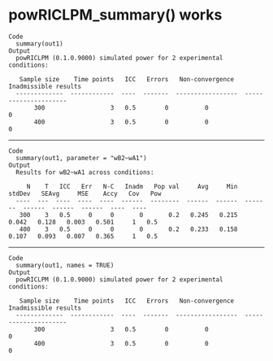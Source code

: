 # powRICLPM_summary() works

    Code
      summary(out1)
    Output
      powRICLPM (0.1.0.9000) simulated power for 2 experimental conditions:
      
       Sample size    Time points   ICC   Errors   Non-convergence    Inadmissible results
      -------------  ------------  ----  -------  -----------------  ---------------------
           300                  3   0.5        0          0                              0
           400                  3   0.5        0          0                              0

---

    Code
      summary(out1, parameter = "wB2~wA1")
    Output
      Results for wB2~wA1 across conditions:
      
         N    T   ICC   Err   N-C   Inadm   Pop val     Avg     Min   stdDev   SEAvg     MSE    Accy   Cov   Pow
      ----  ---  ----  ----  ----  ------  --------  ------  ------  -------  ------  ------  ------  ----  ----
       300    3   0.5     0     0       0       0.2   0.245   0.215    0.042   0.128   0.003   0.501     1   0.5
       400    3   0.5     0     0       0       0.2   0.233   0.158    0.107   0.093   0.007   0.365     1   0.5

---

    Code
      summary(out1, names = TRUE)
    Output
      powRICLPM (0.1.0.9000) simulated power for 2 experimental conditions:
      
       Sample size    Time points   ICC   Errors   Non-convergence    Inadmissible results
      -------------  ------------  ----  -------  -----------------  ---------------------
           300                  3   0.5        0          0                              0
           400                  3   0.5        0          0                              0

